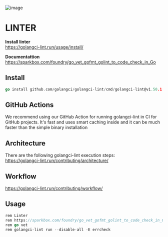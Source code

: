 ![image](https://user-images.githubusercontent.com/3950155/200340883-64ad4700-f9d9-483b-9a8d-c526ed987e4c.png)

# LINTER
**Install linter**   
https://golangci-lint.run/usage/install/     

**Documentattion**
https://sparkbox.com/foundry/go_vet_gofmt_golint_to_code_check_in_Go   

## Install
```go
go install github.com/golangci/golangci-lint/cmd/golangci-lint@v1.50.1
```

## GitHub Actions
We recommend using our GitHub Action for running golangci-lint in CI for GitHub projects. It's fast and uses smart caching inside and it can be much faster than the simple binary installation

## Architecture 
There are the following golangci-lint execution steps:  
https://golangci-lint.run/contributing/architecture/   

## Workflow
https://golangci-lint.run/contributing/workflow/



## Usage 
```go
rem Linter   
rem https://sparkbox.com/foundry/go_vet_gofmt_golint_to_code_check_in_Go    
rem go vet   
rem golangci-lint run --disable-all -E errcheck   
```
